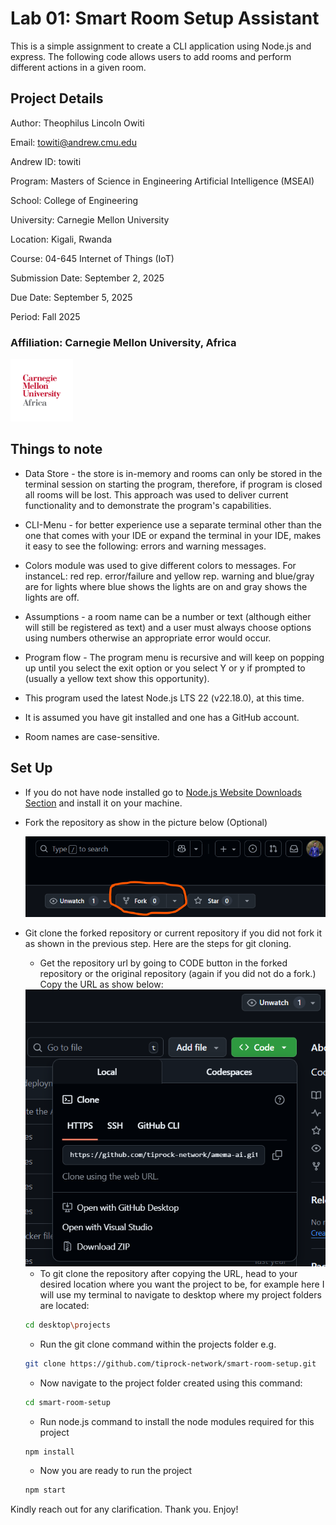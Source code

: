 # Lab 01: Smart Room Setup Assistant

This is a simple assignment to create a CLI application using Node.js and express. The following code allows users to add rooms and perform different actions in a given room.

## Project Details

Author: Theophilus Lincoln Owiti

Email: towiti@andrew.cmu.edu

Andrew ID: towiti

Program: Masters of Science in Engineering Artificial Intelligence (MSEAI)

School: College of Engineering

University: Carnegie Mellon University

Location: Kigali, Rwanda

Course: 04-645 Internet of Things (IoT)

Submission Date: September 2, 2025

Due Date: September 5, 2025

Period: Fall 2025
### Affiliation: Carnegie Mellon University, Africa

<img src="./assets/CMU-Africa.png"  height=100 width=100 alt="Screenshot showing how to fork a repository" style="object-fit:contain;">


## Things to note

* Data Store - the store is in-memory and rooms can only be stored in the terminal session on starting the program, therefore, if program is closed all rooms will be lost. This approach was used to deliver current functionality and to demonstrate the program's capabilities.

* CLI-Menu - for better experience use a separate terminal other than the one that comes with your IDE or expand the terminal in your IDE, makes it easy to see the following: errors and warning messages.

* Colors module was used to give different colors to messages. For instanceL: red rep. error/failure and yellow rep. warning and blue/gray are for lights where blue shows the lights are on and gray shows the lights are off.

* Assumptions - a room name can be a number or text (although either will still be registered as text) and a user must always choose options using numbers otherwise an appropriate error would occur.

* Program flow - The program menu is recursive and will keep on popping up until you select the exit option or you select Y or y if prompted to (usually a yellow text show this opportunity).

* This program used the latest Node.js LTS 22 (v22.18.0), at this time.

* It is assumed you have git installed and one has a GitHub account.

* Room names are case-sensitive.

## Set Up

* If you do not have node installed go to [Node.js Website Downloads Section](https://nodejs.org/en/download) and install it on your machine.

* Fork the repository as show in the picture below (Optional)

    

    <img src="./assets/fork_pic.png" alt="Screenshot showing how to fork a repository" style="object-fit:contain;">

* Git clone the forked repository or current repository if you did not fork it as shown in the previous step. Here are the steps for git cloning.

    - Get the repository url by going to CODE button in the forked repository or the original repository (again if you did not do a fork.) Copy the URL as show below:

    <img src="./assets/gitUrl.png" alt="Screenshot showing how to fork a repository" style="object-fit:contain;">

    - To git clone the repository after copying the URL, head to your desired location where you want the project to be, for example here I will use my terminal to navigate to desktop where my project folders are located:

    ```bash
    cd desktop\projects
    ```

    - Run the git clone command within the projects folder e.g.
     ```bash
     git clone https://github.com/tiprock-network/smart-room-setup.git
     ```
    
    - Now navigate to the project folder created using this command:

    ```bash
    cd smart-room-setup
    ```

    - Run node.js command to install the node modules required for this project
    ```bash
    npm install
    ```

    - Now you are ready to run the project
    ```bash
    npm start
    ```
Kindly reach out for any clarification. Thank you. Enjoy!